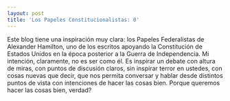 ```yaml
---
layout: post
title: 'Los Papeles Constitucionalistas: 0'
---
```

Este blog tiene una inspiración muy clara: los Papeles Federalistas de Alexander Hamilton, uno de los escritos apoyando la Constitución de Estados Unidos en la época posterior a la Guerra de Independencia. Mi intención, claramente, no es ser como él. Es inspirar un debate con altura de miras, con puntos de discusión claros, sin inspirar terror en ustedes, con cosas nuevas que decir, que nos permita conversar y hablar desde distintos puntos de vista con intenciones de hacer las cosas bien. Porque queremos hacer las cosas bien, verdad?
